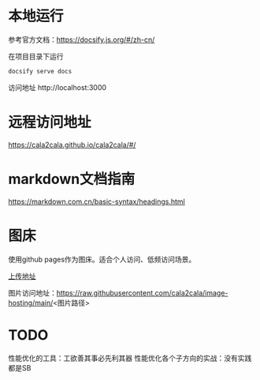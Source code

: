 # 本地运行

参考官方文档：https://docsify.js.org/#/zh-cn/

在项目目录下运行

```javascript
docsify serve docs
```

访问地址 http://localhost:3000

# 远程访问地址

https://cala2cala.github.io/cala2cala/#/

# markdown文档指南

https://markdown.com.cn/basic-syntax/headings.html

# 图床

使用github pages作为图床。适合个人访问、低频访问场景。

[上传地址](https://github.com/cala2cala/image-hosting)

图片访问地址：https://raw.githubusercontent.com/cala2cala/image-hosting/main/<图片路径>

# TODO

性能优化的工具：工欲善其事必先利其器
性能优化各个子方向的实战：没有实践都是SB
